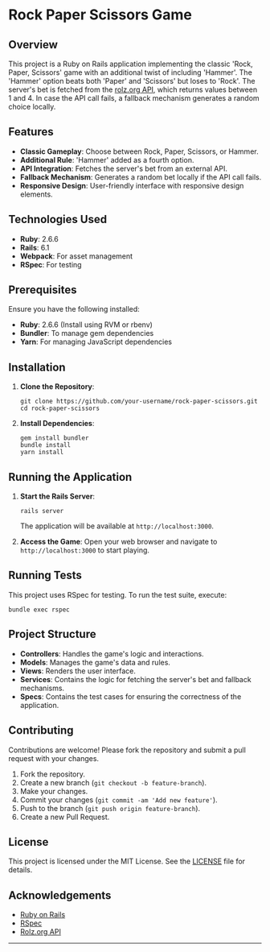 # Rock Paper Scissors Game

## Overview

This project is a Ruby on Rails application implementing the classic 'Rock, Paper, Scissors' game with an additional twist of including 'Hammer'. The 'Hammer' option beats both 'Paper' and 'Scissors' but loses to 'Rock'. The server's bet is fetched from the [rolz.org API](https://rolz.org/api/?1d4.json), which returns values between 1 and 4. In case the API call fails, a fallback mechanism generates a random choice locally.

## Features

- **Classic Gameplay**: Choose between Rock, Paper, Scissors, or Hammer.
- **Additional Rule**: 'Hammer' added as a fourth option.
- **API Integration**: Fetches the server's bet from an external API.
- **Fallback Mechanism**: Generates a random bet locally if the API call fails.
- **Responsive Design**: User-friendly interface with responsive design elements.

## Technologies Used

- **Ruby**: 2.6.6
- **Rails**: 6.1
- **Webpack**: For asset management
- **RSpec**: For testing

## Prerequisites

Ensure you have the following installed:

- **Ruby**: 2.6.6 (Install using RVM or rbenv)
- **Bundler**: To manage gem dependencies
- **Yarn**: For managing JavaScript dependencies

## Installation

1. **Clone the Repository**:
   ```
   git clone https://github.com/your-username/rock-paper-scissors.git
   cd rock-paper-scissors
   ```

2. **Install Dependencies**:
   ```
   gem install bundler
   bundle install
   yarn install
   ```

## Running the Application

1. **Start the Rails Server**:
   ```
   rails server
   ```
   The application will be available at `http://localhost:3000`.

2. **Access the Game**:
   Open your web browser and navigate to `http://localhost:3000` to start playing.

## Running Tests

This project uses RSpec for testing. To run the test suite, execute:

```
bundle exec rspec
```

## Project Structure

- **Controllers**: Handles the game's logic and interactions.
- **Models**: Manages the game's data and rules.
- **Views**: Renders the user interface.
- **Services**: Contains the logic for fetching the server's bet and fallback mechanisms.
- **Specs**: Contains the test cases for ensuring the correctness of the application.

## Contributing

Contributions are welcome! Please fork the repository and submit a pull request with your changes.

1. Fork the repository.
2. Create a new branch (`git checkout -b feature-branch`).
3. Make your changes.
4. Commit your changes (`git commit -am 'Add new feature'`).
5. Push to the branch (`git push origin feature-branch`).
6. Create a new Pull Request.

## License

This project is licensed under the MIT License. See the [LICENSE](LICENSE) file for details.

## Acknowledgements

- [Ruby on Rails](https://rubyonrails.org/)
- [RSpec](https://rspec.info/)
- [Rolz.org API](https://rolz.org/api/?1d4.json)

---

